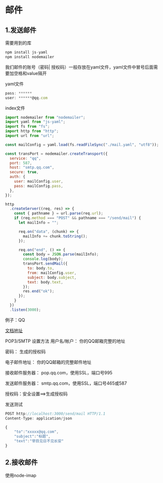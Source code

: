 # 邮件

## 1.发送邮件

需要用到的库

~~~js
npm install js-yaml
npm install nodemailer
~~~

我们邮件的账号（密码| 授权码）一般存放在yaml文件，yaml文件中冒号后面需要加空格和value隔开

yaml文件

~~~js
pass: ******
user: ******@qq.com
~~~

index文件

~~~js
import nodemailer from "nodemailer";
import yaml from "js-yaml";
import fs from "fs";
import http from "http";
import url from "url";

const mailConfig = yaml.load(fs.readFileSync("./mail.yaml", "utf8"));

const transPort = nodemailer.createTransport({
  service: "qq",
  port: 587,
  host: "smtp.qq.com",
  secure: true,
  auth: {
    user: mailConfig.user,
    pass: mailConfig.pass,
  },
});

http
  .createServer((req, res) => {
    const { pathname } = url.parse(req.url);
    if (req.method === "POST" && pathname === "/send/mail") {
      let mailInfo = "";

      req.on("data", (chunk) => {
        mailInfo += chunk.toString();
      });

      req.on("end", () => {
        const body = JSON.parse(mailInfo);
        console.log(body);
        transPort.sendMail({
          to: body.to,
          from: mailConfig.user,
          subject: body.subject,
          text: body.text,
        });
        res.end("ok");
      });
    }
  })
  .listen(3000);
~~~

例子：QQ

[文档地址](https://wx.mail.qq.com/list/readtemplate?name=app_intro.html#/agreement/authorizationCode)

POP3/SMTP 设置方法
用户名/帐户： 你的QQ邮箱完整的地址

密码： 生成的授权码

电子邮件地址： 你的QQ邮箱的完整邮件地址

接收邮件服务器： pop.qq.com，使用SSL，端口号995

发送邮件服务器： smtp.qq.com，使用SSL，端口号465或587

授权码：安全设置==>生成授权码

发送测试

~~~js
POST http://localhost:3000/send/mail HTTP/1.1
Content-Type: application/json

{
    "to":"xxxxx@qq.com",
    "subject":"标题",
    "text":"举目见日不见长安"
}
~~~

## 2.接收邮件

使用node-imap
